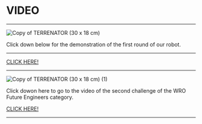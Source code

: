 # VIDEO

---

![Copy of TERRENATOR (30 x 18 cm)](https://github.com/user-attachments/assets/c476d5c1-b40f-4692-aab1-066ac5ee53a1)


Click down below for the demonstration of the first round of our robot.

---

[CLICK HERE!](https://www.youtube.com/@TERRENATORTEAM)

---

![Copy of TERRENATOR (30 x 18 cm) (1)](https://github.com/user-attachments/assets/57eb6a92-5166-487d-aac3-3e7b74e36267)

Click dowon here to go to the video of the second challenge of the WRO Future Engineers category.

[CLICK HERE!](https://www.youtube.com/@TERRENATORTEAM)

---
